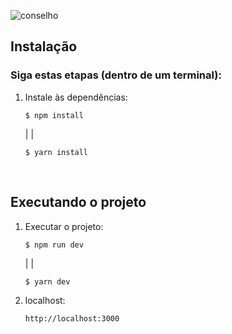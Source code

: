 ![conselho](https://user-images.githubusercontent.com/60360540/182985254-5a08790c-d4ae-42e2-b88f-4aefd6bd7fad.png)

## Instalação
### Siga estas etapas (dentro de um terminal):
1. Instale às dependências:
    ```shell
    $ npm install
    ```
    | |

    ```shell
    $ yarn install
    ```

<br>

## Executando o projeto
1. Executar o projeto:
    ```shell
    $ npm run dev
    ```

    | |

    ```shell
    $ yarn dev
    ```
2. localhost:
    ```http
    http://localhost:3000
    ```
